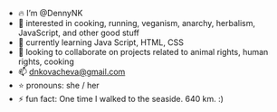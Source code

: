 - 🔥 I’m @DennyNK
- 👀 interested in cooking, running, veganism, anarchy, herbalism, JavaScript, and other good stuff
- 🌱 currently learning Java Script, HTML, CSS
- 🦊 looking to collaborate on projects related to animal rights, human rights, cooking
- 📫 dnkovacheva@gmail.com
- ⭐ pronouns: she / her
- ⚡ fun fact: One time I walked to the seaside. 640 km. :)

<!---
DennyNK/DennyNK is a ✨ special ✨ repository because its `README.md` (this file) appears on your GitHub profile.
You can click the Preview link to take a look at your changes.
--->
